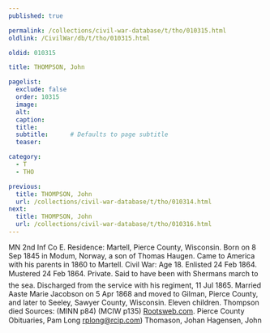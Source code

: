 ```yaml
---
published: true

permalink: /collections/civil-war-database/t/tho/010315.html
oldlink: /CivilWar/db/t/tho/010315.html

oldid: 010315

title: THOMPSON, John

pagelist:
  exclude: false
  order: 10315
  image: 
  alt:
  caption:
  title:
  subtitle:      # Defaults to page subtitle
  teaser:

category: 
  - T 
  - THO

previous:
  title: THOMPSON, John
  url: /collections/civil-war-database/t/tho/010314.html  
next:
  title: THOMPSON, John
  url: /collections/civil-war-database/t/tho/010316.html   
---
```

MN 2nd Inf Co E. Residence: Martell, Pierce County, Wisconsin. Born on 8 Sep 1845 in Modum, Norway, a son of Thomas Haugen. Came to America with his parents in 1860 to Martell. Civil War: Age 18. Enlisted 24 Feb 1864. Mustered 24 Feb 1864. Private. Said to have been with Sherman&#146;s march to the sea. Discharged from the service with his regiment, 11 Jul 1865. Married Aaste Marie Jacobson on 5 Apr 1868 and moved to Gilman, Pierce County, and later to Seeley, Sawyer County, Wisconsin. Eleven children. Thompson died Sources: (MINN p84) (MCIW p135) [Rootsweb.com](http://Rootsweb.com/). Pierce County Obituaries, Pam Long [rplong@rcip.com](mailto:rplong@rcip.com)) &#147;Thomason, Johan&#148; &#147;Hagensen, John&#148;